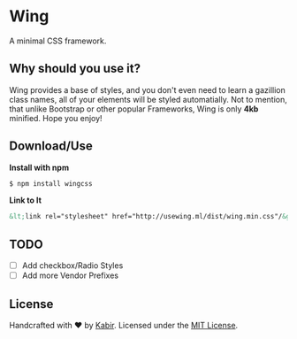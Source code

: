 # Wing

A minimal CSS framework.

## Why should you use it?

Wing provides a base of styles, and you don't even need to learn a gazillion class names, all of your elements will be styled automatially. Not to mention, that unlike Bootstrap or other popular Frameworks, Wing is only **4kb** minified. Hope you enjoy!

## Download/Use

**Install with npm**

```sh
$ npm install wingcss
```

**Link to It**

```html
&lt;link rel="stylesheet" href="http://usewing.ml/dist/wing.min.css"/&gt;
```


## TODO
- [ ] Add checkbox/Radio Styles
- [ ] Add more Vendor Prefixes

## License

Handcrafted with ♥ by [Kabir](http://kabir.ml). Licensed under the [MIT License](http://kingpixil.github.io/license).
